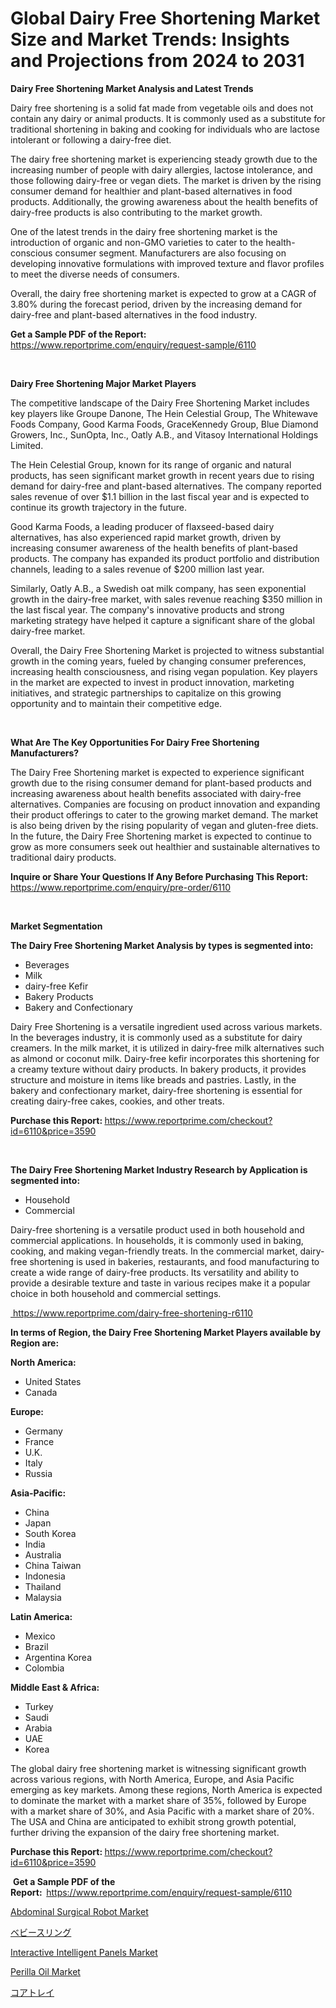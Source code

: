 <p><h1>Global Dairy Free Shortening Market Size and Market Trends: Insights and Projections from 2024 to 2031</h1></p><p><strong>Dairy Free Shortening Market Analysis and Latest Trends</strong></p>
<p><p>Dairy free shortening is a solid fat made from vegetable oils and does not contain any dairy or animal products. It is commonly used as a substitute for traditional shortening in baking and cooking for individuals who are lactose intolerant or following a dairy-free diet.</p><p>The dairy free shortening market is experiencing steady growth due to the increasing number of people with dairy allergies, lactose intolerance, and those following dairy-free or vegan diets. The market is driven by the rising consumer demand for healthier and plant-based alternatives in food products. Additionally, the growing awareness about the health benefits of dairy-free products is also contributing to the market growth.</p><p>One of the latest trends in the dairy free shortening market is the introduction of organic and non-GMO varieties to cater to the health-conscious consumer segment. Manufacturers are also focusing on developing innovative formulations with improved texture and flavor profiles to meet the diverse needs of consumers.</p><p>Overall, the dairy free shortening market is expected to grow at a CAGR of 3.80% during the forecast period, driven by the increasing demand for dairy-free and plant-based alternatives in the food industry.</p></p>
<p><strong>Get a Sample PDF of the Report:&nbsp;</strong> <a href="https://www.reportprime.com/enquiry/request-sample/6110">https://www.reportprime.com/enquiry/request-sample/6110</a></p>
<p>&nbsp;</p>
<p><strong>Dairy Free Shortening Major Market Players</strong></p>
<p><p>The competitive landscape of the Dairy Free Shortening Market includes key players like Groupe Danone, The Hein Celestial Group, The Whitewave Foods Company, Good Karma Foods, GraceKennedy Group, Blue Diamond Growers, Inc., SunOpta, Inc., Oatly A.B., and Vitasoy International Holdings Limited. </p><p>The Hein Celestial Group, known for its range of organic and natural products, has seen significant market growth in recent years due to rising demand for dairy-free and plant-based alternatives. The company reported sales revenue of over $1.1 billion in the last fiscal year and is expected to continue its growth trajectory in the future.</p><p>Good Karma Foods, a leading producer of flaxseed-based dairy alternatives, has also experienced rapid market growth, driven by increasing consumer awareness of the health benefits of plant-based products. The company has expanded its product portfolio and distribution channels, leading to a sales revenue of $200 million last year.</p><p>Similarly, Oatly A.B., a Swedish oat milk company, has seen exponential growth in the dairy-free market, with sales revenue reaching $350 million in the last fiscal year. The company's innovative products and strong marketing strategy have helped it capture a significant share of the global dairy-free market.</p><p>Overall, the Dairy Free Shortening Market is projected to witness substantial growth in the coming years, fueled by changing consumer preferences, increasing health consciousness, and rising vegan population. Key players in the market are expected to invest in product innovation, marketing initiatives, and strategic partnerships to capitalize on this growing opportunity and to maintain their competitive edge.</p></p>
<p>&nbsp;</p>
<p><strong>What Are The Key Opportunities For Dairy Free Shortening Manufacturers?</strong></p>
<p><p>The Dairy Free Shortening market is expected to experience significant growth due to the rising consumer demand for plant-based products and increasing awareness about health benefits associated with dairy-free alternatives. Companies are focusing on product innovation and expanding their product offerings to cater to the growing market demand. The market is also being driven by the rising popularity of vegan and gluten-free diets. In the future, the Dairy Free Shortening market is expected to continue to grow as more consumers seek out healthier and sustainable alternatives to traditional dairy products.</p></p>
<p><strong>Inquire or Share Your Questions If Any Before Purchasing This Report:</strong> <a href="https://www.reportprime.com/enquiry/pre-order/6110">https://www.reportprime.com/enquiry/pre-order/6110</a></p>
<p>&nbsp;</p>
<p><strong>Market Segmentation</strong></p>
<p><strong>The Dairy Free Shortening Market Analysis by types is segmented into:</strong></p>
<p><ul><li>Beverages</li><li>Milk</li><li>dairy-free Kefir</li><li>Bakery Products</li><li>Bakery and Confectionary</li></ul></p>
<p><p>Dairy Free Shortening is a versatile ingredient used across various markets. In the beverages industry, it is commonly used as a substitute for dairy creamers. In the milk market, it is utilized in dairy-free milk alternatives such as almond or coconut milk. Dairy-free kefir incorporates this shortening for a creamy texture without dairy products. In bakery products, it provides structure and moisture in items like breads and pastries. Lastly, in the bakery and confectionary market, dairy-free shortening is essential for creating dairy-free cakes, cookies, and other treats.</p></p>
<p><strong>Purchase this Report:&nbsp;</strong><a href="https://www.reportprime.com/checkout?id=6110&price=3590">https://www.reportprime.com/checkout?id=6110&price=3590</a></p>
<p>&nbsp;</p>
<p><strong>The Dairy Free Shortening Market Industry Research by Application is segmented into:</strong></p>
<p><ul><li>Household</li><li>Commercial </li></ul></p>
<p><p>Dairy-free shortening is a versatile product used in both household and commercial applications. In households, it is commonly used in baking, cooking, and making vegan-friendly treats. In the commercial market, dairy-free shortening is used in bakeries, restaurants, and food manufacturing to create a wide range of dairy-free products. Its versatility and ability to provide a desirable texture and taste in various recipes make it a popular choice in both household and commercial settings.</p></p>
<p><a href="https://www.reportprime.com/dairy-free-shortening-r6110">&nbsp;https://www.reportprime.com/dairy-free-shortening-r6110</a></p>
<p><strong>In terms of Region, the Dairy Free Shortening Market Players available by Region are:</strong></p>
<p>
    <p> <strong> North America: </strong>
        <ul>
            <li>United States</li>
            <li>Canada</li>
        </ul>
        </p> 
    <p> <strong> Europe: </strong>
        <ul>
            <li>Germany</li>
            <li>France</li>
            <li>U.K.</li>
            <li>Italy</li>
            <li>Russia</li>
        </ul>
        </p> 
    <p> <strong> Asia-Pacific: </strong>
        <ul>
            <li>China</li>
            <li>Japan</li>
            <li>South Korea</li>
            <li>India</li>
            <li>Australia</li>
            <li>China Taiwan</li>
            <li>Indonesia</li>
            <li>Thailand</li>
            <li>Malaysia</li>
        </ul>
        </p> 
    <p> <strong> Latin America: </strong>
        <ul>
            <li>Mexico</li>
            <li>Brazil</li>
            <li>Argentina Korea</li>
            <li>Colombia</li>
        </ul>
        </p> 
    <p> <strong> Middle East & Africa: </strong>
        <ul>
            <li>Turkey</li>
            <li>Saudi</li>
            <li>Arabia</li>
            <li>UAE</li>
            <li>Korea</li>
        </ul>
    </p>
    </p>
<p><p>The global dairy free shortening market is witnessing significant growth across various regions, with North America, Europe, and Asia Pacific emerging as key markets. Among these regions, North America is expected to dominate the market with a market share of 35%, followed by Europe with a market share of 30%, and Asia Pacific with a market share of 20%. The USA and China are anticipated to exhibit strong growth potential, further driving the expansion of the dairy free shortening market.</p></p>
<p><strong>Purchase this Report: </strong><a href="https://www.reportprime.com/checkout?id=6110&price=3590">https://www.reportprime.com/checkout?id=6110&price=3590</a></p>
<p>&nbsp;<strong>Get a Sample PDF of the Report:&nbsp;&nbsp;</strong><a href="https://www.reportprime.com/enquiry/request-sample/6110">https://www.reportprime.com/enquiry/request-sample/6110</a></p>
<p><strong></strong></p>
<p><p><a href="https://issuu.com/reportprime-2/docs/abdominal-surgical-robot-market-size-2030.pptx">Abdominal Surgical Robot Market</a></p><p><a href="https://medium.com/@karinaokon69/%E3%83%99%E3%83%93%E3%83%BC%E3%82%B9%E3%83%AA%E3%83%B3%E3%82%B0%E7%94%A3%E6%A5%AD%E5%88%86%E6%9E%90%E3%83%AC%E3%83%9D%E3%83%BC%E3%83%88-%E5%B8%82%E5%A0%B4%E8%A6%8F%E6%A8%A1%E3%81%AF11-2-%E3%81%AEcagr%E3%81%A7%E6%88%90%E9%95%B7%E3%81%97-2024%E5%B9%B4%E3%81%8B%E3%82%892031%E5%B9%B4%E3%81%BE%E3%81%A7%E3%81%AE%E4%BA%88%E6%B8%AC%E6%9C%9F%E9%96%93%E3%81%AB%E3%81%AF-%E5%BF%9C%E7%94%A8%E5%88%86%E9%87%8E-%E3%82%BF%E3%82%A4%E3%83%97-%E5%9C%B0%E5%9F%9F%E5%88%A5%E3%81%AB%E4%BA%88%E6%B8%AC%E3%81%95%E3%82%8C%E3%81%A6%E3%81%84%E3%81%BE%E3%81%99-2f84cff4aa6f">ベビースリング</a></p><p><a href="https://medium.com/@clairhane_9803/interactive-intelligent-panels-market-size-growth-trends-statistics-forecasts-2024-2031-ef4985070d79">Interactive Intelligent Panels Market</a></p><p><a href="https://github.com/anggakarna133/Market-Research-Report-List-1/blob/main/perilla-oil-market.md">Perilla Oil Market</a></p><p><a href="https://medium.com/@candiceveum_27405/%E3%82%B3%E3%82%A2%E3%83%88%E3%83%AC%E3%82%A4%E5%B8%82%E5%A0%B4%E5%B1%95%E6%9C%9B-%E5%AE%8C%E5%85%A8%E3%81%AA%E7%94%A3%E6%A5%AD%E5%88%86%E6%9E%90-2024%E5%B9%B4%E3%81%8B%E3%82%892031%E5%B9%B4-a0bfa7bf6d94">コアトレイ</a></p></p>